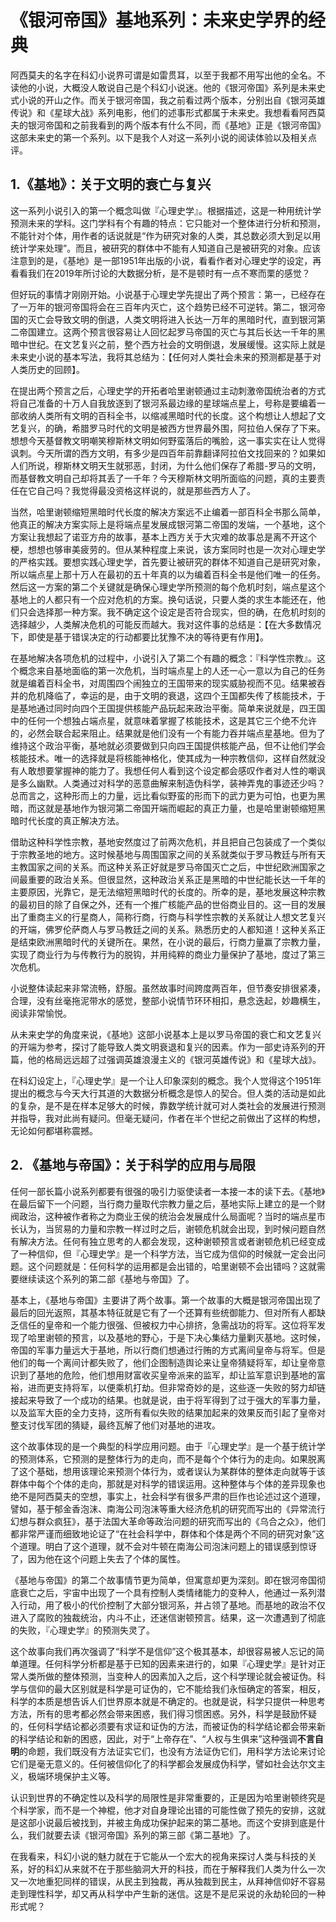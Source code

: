 
# 《银河帝国》基地系列：未来史学界的经典

阿西莫夫的名字在科幻小说界可谓是如雷贯耳，以至于我都不用写出他的全名。不读他的小说，大概没人敢说自己是个科幻小说迷。他的《银河帝国》系列是未来史式小说的开山之作。而关于银河帝国，我之前看过两个版本，分别出自《银河英雄传说》和《星球大战》系列电影，他们的述事形式都属于未来史。我想看看阿西莫夫的银河帝国和之前我看到的两个版本有什么不同，而《基地》正是《银河帝国》这部未来史的第一个系列。以下是我个人对这一系列小说的阅读体验以及相关点评。

## 1.《基地》：关于文明的衰亡与复兴

这一系列小说引入的第一个概念叫做『心理史学』。根据描述，这是一种用统计学预测未来的学科。这门学科有个有趣的特点：它只能对一个整体进行分析和预测，不能针对个体，用作者的话说就是“作为研究对象的人类，其总数必须大到足以用统计学来处理”。而且，被研究的群体中不能有人知道自己是被研究的对象。应该注意到的是，《基地》是一部1951年出版的小说，看看作者对心理史学的设定，再看看我们在2019年所讨论的大数据分析，是不是顿时有一点不寒而栗的感觉？

但好玩的事情才刚刚开始。小说基于心理史学先提出了两个预言：第一，已经存在了一万年的银河帝国将会在三百年内灭亡，这个趋势已经不可逆转。第二，银河帝国的灭亡会导致文明的倒退，人类文明将进入长达一万年的黑暗时代，直到银河第二帝国建立。这两个预言很容易让人回忆起罗马帝国的灭亡与其后长达一千年的黑暗中世纪。在文艺复兴之前，整个西方社会的文明倒退，发展缓慢。这实际上就是未来史小说的基本写法，我将其总结为：【任何对人类社会未来的预测都是基于对人类历史的回顾】。

在提出两个预言之后，心理史学的开拓者哈里谢顿通过主动刺激帝国统治者的方式将自己准备的十万人自我放逐到了银河系最边缘的星球端点星上，号称是要编着一部收纳人类所有文明的百科全书，以缩减黑暗时代的长度。这个构想让人想起了文艺复兴，的确，希腊罗马时代的文明是被西方世界最外围，阿拉伯人保存了下来。想想今天基督教文明嘲笑穆斯林文明如何野蛮落后的嘴脸，这一事实实在让人觉得讽刺。今天所谓的西方文明，有多少是四百年前靠翻译阿拉伯文找回来的？如果如人们所说，穆斯林文明天生就邪恶，封闭，为什么他们保存了希腊-罗马的文明，而基督教文明自己却将其丢了一千年？今天穆斯林文明所面临的问题，真的主要责任在它自己吗？我觉得最没资格这样说的，就是那些西方人了。

当然，哈里谢顿缩短黑暗时代长度的解决方案远不止编着一部百科全书那么简单，他真正的解决方案实际上是将端点星发展成银河第二帝国的发端，一个基地，这个方案让我想起了诺亚方舟的故事，基本上西方关于大灾难的故事总是离不开这个梗，想想也够审美疲劳的。但从某种程度上来说，该方案同时也是一次对心理史学的严格实践。要想实践心理史学，首先要让被研究的群体不知道自己是研究对象，所以端点星上那十万人在最初的五十年真的以为编着百科全书是他们唯一的任务。然后这一方案的第二个关键就是确保心理史学所预测的每个危机时刻，端点星这个基地上的人都只有一个应对危机的方案。换句话说，只要人类的求生本能还在，他们只会选择那一种方案。我不确定这个设定是否符合现实，但的确，在危机时刻的选择越少，人类解决危机的可能反而越大。我对这件事的总结是：【在大多数情况下，即使是基于错误决定的行动都要比犹豫不决的等待更有作用】。

在基地解决各项危机的过程中，小说引入了第二个有趣的概念：『科学性宗教』。这个概念来自基地面临的第一次危机，当时端点星上的人还一心一意以为自己的任务就是编着百科全书，对周围四个闹独立的王国带来的现实威胁视而不见。结果被吞并的危机降临了，幸运的是，由于文明的衰退，这四个王国都失传了核能技术，于是基地通过同时向四个王国提供核能产品玩起来政治平衡。简单来说就是，四王国中的任何一个想独占端点星，就意味着掌握了核能技术，这是其它三个绝不允许的，必然会联合起来阻止。结果就是他们没有一个有能力吞并端点星基地。但为了维持这个政治平衡，基地就必须要做到只向四王国提供核能产品，但不让他们学会核能技术。唯一的选择就是将核能神格化，使其成为一种宗教信仰，这样自然就没有人敢想要掌握神的能力了。我想任何人看到这个设定都会感叹作者对人性的嘲讽是多么幽默。人类通过对科学的恶意曲解来制造伪科学，装神弄鬼的事迹还少吗？总而言之，这种形而上的力量，远比看似野蛮的形而下的武力更为可怕，也更为黑暗，而这就是基地作为银河第二帝国开端而崛起的真正力量，也是哈里谢顿缩短黑暗时代长度的真正解决方法。

借助这种科学性宗教，基地安然度过了前两次危机，并且把自己包装成了一个类似于宗教圣地的地方。这时候基地与周围国家之间的关系就类似于罗马教廷与所有天主教国家之间的关系。而这种关系正好就是罗马帝国灭亡之后，中世纪欧洲国家之间最重要的政治关系。但很显然，这种政治关系正是黑暗的中世纪能长达一千年的主要原因，光靠它，是无法缩短黑暗时代的长度的。所幸的是，基地发展这种宗教的最初目的除了自保之外，还有一个推广核能产品的世俗商业目的。这一目的发展出了重商主义的行星商人，简称行商，行商与科学性宗教的关系就让人想文艺复兴的开端，佛罗伦萨商人与罗马教廷之间的关系。熟悉历史的人都知道！这种关系正是结束欧洲黑暗时代的关键所在。果然，在小说的最后，行商力量赢了宗教力量，实现了商业行为与传教行为的脱钩，并用纯粹的商业力量保护了基地，度过了第三次危机。

小说整体读起来非常流畅，舒服。虽然故事时间跨度两百年，但节奏安排很紧凑，合理，没有丝毫拖泥带水的感觉，整部小说情节环环相扣，悬念迭起，妙趣横生，阅读非常愉悦。

从未来史学的角度来说，《基地》这部小说基本上是以罗马帝国的衰亡和文艺复兴的开端为参考，探讨了能导致人类文明衰退和复兴的因素。作为一部史诗系列的开篇，他的格局远远超了过强调英雄浪漫主义的《银河英雄传说》和《星球大战》。

在科幻设定上，『心理史学』是一个让人印象深刻的概念。我个人觉得这个1951年提出的概念与今天大行其道的大数据分析概念是惊人的契合。但人类的活动是如此的复杂，是不是在样本足够大的时候，靠数学统计就可对人类社会的发展进行预测并指导，我对此尚有疑问。但毫无疑问，作者在半个世纪之前做出了这样的构想，无论如何都堪称震撼。

## 2. 《基地与帝国》：关于科学的应用与局限

任何一部长篇小说系列都要有很强的吸引力驱使读者一本接一本的读下去。《基地》在最后留下一个问题，当行商力量取代宗教力量之后，基地实际上建立的是一个财阀政治，这种被作者称之为商业王侯的统治会发展成什么局面呢？当时的端点星市长认为，当贸易的力量和宗教一样过时之后，谢顿危机就会出现，到时候问题自然有解决方法。任何有独立思考的人都会发现，这种谢顿预言或者谢顿危机已经变成了一种信仰，但『心理史学』是一个科学方法，当它成为信仰的时候就一定会出问题。这个问题就是：任何科学的运用都是会出错的，哈里谢顿不会出错吗？这就需要继续读这个系列的第二部《基地与帝国》了。

基本上，《基地与帝国》主要讲了两个故事。第一个故事的大概是银河帝国出现了最后的回光返照，其基本特征就是它有了一个还算有些统御能力、但对所有人都缺乏信任的皇帝和一个能力很强、但被权力中心排挤，急需战功的将军。这位将军发现了哈里谢顿的预言，以及基地的野心，于是下决心集结力量剿灭基地。这时候，帝国的军事力量远大于基地，所以行商们想通过行贿的方式离间皇帝与将军。但是他们的每一个离间计都失败了，他们企图制造舆论来让皇帝猜疑将军，却让皇帝意识到了基地的危险，他们想用财富收买皇帝派来的监军，却让监军意识到基地的富裕，进而更支持将军，以便乘机打劫。但非常奇妙的是，这些逐一失败的努力却链接起来导致了一个成功的结果。也就是说，由于将军得到了过于强大的军事力量，以及监军大臣的全力支持，这所有看似失败的结果加起来的效果反而引起了皇帝对整支讨伐军团的猜疑，最终瓦解了他们对基地的进攻。

这个故事体现的是一个典型的科学应用问题。由于『心理史学』是一个基于统计学的预测体系，它预测的是整体行为的走向，而不是每个个体行为的走向。如果脱离了这个基础，想用该理论来预测个体行为，或者误认为某群体的整体走向就等于该群体中每个个体的走向，那就是对科学的错误运用。这种整体与个体的差异现象也绝不是阿西莫夫的空想，事实上，社会科学有很多严肃的巨作也论述过这个道理，譬如，基于郁金香泡沫、南海公司泡沫等重大经济危机的研究而写出的《异常流行幻想与群众疯狂》，基于法国大革命等政治问题的研究而写出的《乌合之众》，他们都非常严谨而细致地论证了“在社会科学中，群体和个体是两个不同的研究对象”这个道理。明白了这个道理，就不会对牛顿在南海公司泡沫问题上的错误感到惊讶了，因为他在这个问题上失去了个体的属性。

《基地与帝国》的第二个故事情节更为简单，但寓意却更为深刻。即在银河帝国彻底衰亡之后，宇宙中出现了一个具有控制人类情绪能力的变种人，他通过一系列潜入行动，用了极小的代价控制了大部分银河系，并占领了基地。而基地的政治不仅进入了腐败的独裁统治，内斗不止，还迷信谢顿预言。结果，这一次遭遇到了彻底的失败，『心理史学』的预测失灵了。

这个故事向我们再次强调了“科学不是信仰”这个极其基本，却很容易被人忘记的简单道理。任何科学分析都是基于已知的因素来进行的，如果『心理史学』是针对正常人类所做的整体预测，当变种人的因素加入之后，这个科学理论就会被证伪。科学与信仰的最大区别就是科学是可证伪的，它不能给我们永恒确定的答案，相反，科学的本质是想告诉人们世界原本就是不确定的。也就是说，科学只提供一种思考方法，所有的思考都必然会带来困惑，我们得习惯困惑。另外，科学是鼓励怀疑的，任何科学结论都必须要有求证和证伪的方法，而被证伪的科学结论都会带来新的科学结论和新的困惑，因此，对于“上帝存在”、“人权与生俱来”这种强调**不言自明**的命题，我们既没有方法证实它们，也没有方法证伪它们，用科学方法论来讨论它们是毫无意义的。任何被信仰化了的科学都会发展成伪科学，譬如社会达尔文主义，极端环境保护主义等。

认识到世界的不确定性以及科学的局限性是非常重要的，正是因为哈里谢顿终究是个科学家，而不是一个神棍，他才对自身理论出错的可能性做了预先的安排，这就是这部小说最后被找到，并被主角成功保护起来的第二基地。而这个安排到底是什么，我们就要去读《银河帝国》系列的第三部《第二基地》了。

在我看来，科幻小说的魅力就在于它能从一个宏大的视角来探讨人类与科技的关系，好的科幻从来就不在于那些脑洞大开的科技，而在于解释我们人类为什么一次又一次地重犯同样的错误，从民主到独裁，再从独裁到民主，从拜神信仰好不容易走到理性科学，却又再从科学中产生新的迷信。这是不是尼采说的永劫轮回的一种形式呢？

